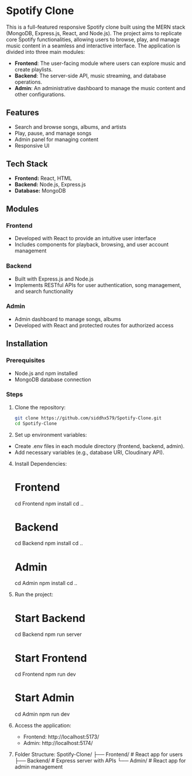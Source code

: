 # Spotify Clone

This is a full-featured responsive Spotify clone built using the MERN stack (MongoDB, Express.js, React, and Node.js). The project aims to replicate core Spotify functionalities, allowing users to browse, play, and manage music content in a seamless and interactive interface. The application is divided into three main modules:
- **Frontend**: The user-facing module where users can explore music and create playlists.
- **Backend**: The server-side API, music streaming, and database operations.
- **Admin**: An administrative dashboard to manage the music content and other configurations.

## Features
- Search and browse songs, albums, and artists
- Play, pause, and manage songs
- Admin panel for managing content
- Responsive UI

## Tech Stack
- **Frontend:** React, HTML
- **Backend:** Node.js, Express.js
- **Database:** MongoDB

## Modules

### Frontend
- Developed with React to provide an intuitive user interface
- Includes components for playback, browsing, and user account management

### Backend
- Built with Express.js and Node.js
- Implements RESTful APIs for user authentication, song management, and search functionality

### Admin
- Admin dashboard to manage songs, albums
- Developed with React and protected routes for authorized access

## Installation

### Prerequisites
- Node.js and npm installed
- MongoDB database connection

### Steps

1. Clone the repository:
   ```bash
   git clone https://github.com/siddhx579/Spotify-Clone.git
   cd Spotify-Clone

2. Set up environment variables:

  - Create .env files in each module directory (frontend, backend, admin).
  - Add necessary variables (e.g., database URI, Cloudinary API).

4. Install Dependencies:

   # Frontend
    cd Frontend
    npm install
    cd ..

   # Backend
    cd Backend
    npm install
    cd ..

   # Admin
    cd Admin
    npm install
    cd ..

6. Run the project:

   # Start Backend
    cd Backend
    npm run server

   # Start Frontend
    cd Frontend
    npm run dev

   # Start Admin
    cd Admin
    npm run dev

7. Access the application:
   - Frontend: http://localhost:5173/
   - Admin: http://localhost:5174/

8. Folder Structure:
   Spotify-Clone/
├── Frontend/        # React app for users
├── Backend/         # Express server with APIs
└── Admin/           # React app for admin management

